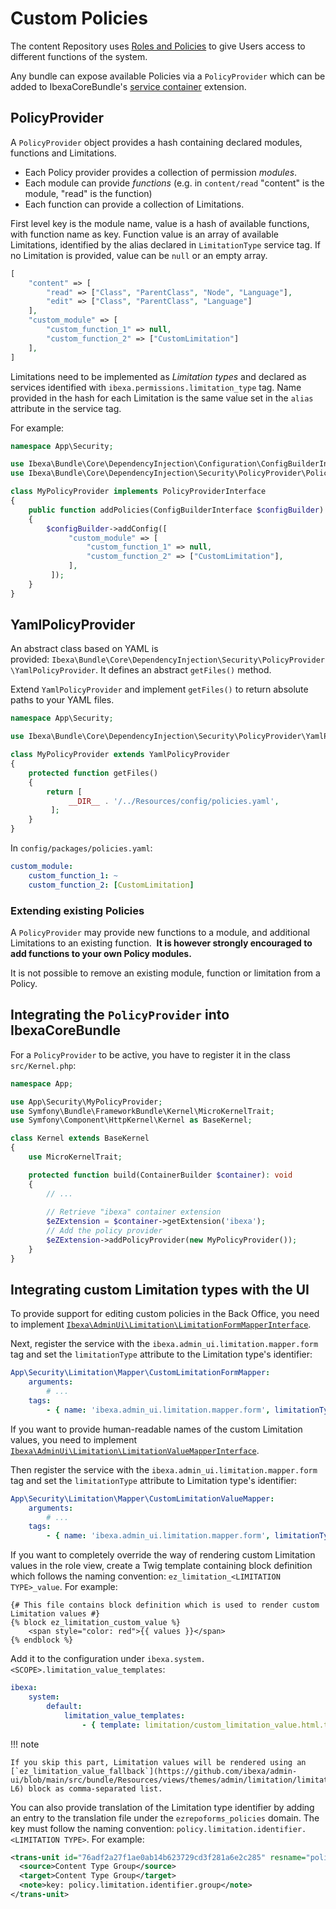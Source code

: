 # Custom Policies

The content Repository uses [Roles and Policies](permissions.md) to give Users access to different functions of the system.

Any bundle can expose available Policies via a `PolicyProvider` which can be added to IbexaCoreBundle's [service container](../api/public_php_api.md#service-container) extension.

## PolicyProvider

A `PolicyProvider` object provides a hash containing declared modules, functions and Limitations.

- Each Policy provider provides a collection of permission *modules*.
- Each module can provide *functions* (e.g. in `content/read` "content" is the module, "read" is the function)
- Each function can provide a collection of Limitations.

First level key is the module name, value is a hash of available functions, with function name as key.
Function value is an array of available Limitations, identified by the alias declared in `LimitationType` service tag.
If no Limitation is provided, value can be `null` or an empty array.

``` php
[
    "content" => [
        "read" => ["Class", "ParentClass", "Node", "Language"],
        "edit" => ["Class", "ParentClass", "Language"]
    ],
    "custom_module" => [
        "custom_function_1" => null,
        "custom_function_2" => ["CustomLimitation"]
    ],
]
```

Limitations need to be implemented as *Limitation types* and declared as services identified with `ibexa.permissions.limitation_type` tag.
Name provided in the hash for each Limitation is the same value set in the `alias` attribute in the service tag.

For example:

``` php
namespace App\Security;

use Ibexa\Bundle\Core\DependencyInjection\Configuration\ConfigBuilderInterface;
use Ibexa\Bundle\Core\DependencyInjection\Security\PolicyProvider\PolicyProviderInterface;

class MyPolicyProvider implements PolicyProviderInterface
{
    public function addPolicies(ConfigBuilderInterface $configBuilder)
    {
        $configBuilder->addConfig([
             "custom_module" => [
                 "custom_function_1" => null,
                 "custom_function_2" => ["CustomLimitation"],
             ],
         ]);
    }
}
```

## YamlPolicyProvider

An abstract class based on YAML is provided: `Ibexa\Bundle\Core\DependencyInjection\Security\PolicyProvider\YamlPolicyProvider`.
It defines an abstract `getFiles()` method.

Extend `YamlPolicyProvider` and implement `getFiles()` to return absolute paths to your YAML files.

``` php
namespace App\Security;

use Ibexa\Bundle\Core\DependencyInjection\Security\PolicyProvider\YamlPolicyProvider;

class MyPolicyProvider extends YamlPolicyProvider
{
    protected function getFiles()
    {
        return [
             __DIR__ . '/../Resources/config/policies.yaml',
         ];
    }
}
```

In `config/packages/policies.yaml`:

``` yaml
custom_module:
    custom_function_1: ~
    custom_function_2: [CustomLimitation]
```

### Extending existing Policies

A `PolicyProvider` may provide new functions to a module, and additional Limitations to an existing function. 
**It is however strongly encouraged to add functions to your own Policy modules.**

It is not possible to remove an existing module, function or limitation from a Policy.

## Integrating the `PolicyProvider` into IbexaCoreBundle

For a `PolicyProvider` to be active, you have to register it in the class `src/Kernel.php`:

```php
namespace App;

use App\Security\MyPolicyProvider;
use Symfony\Bundle\FrameworkBundle\Kernel\MicroKernelTrait;
use Symfony\Component\HttpKernel\Kernel as BaseKernel;

class Kernel extends BaseKernel
{
    use MicroKernelTrait;

    protected function build(ContainerBuilder $container): void
    {
        // ...
        
        // Retrieve "ibexa" container extension
        $eZExtension = $container->getExtension('ibexa');
        // Add the policy provider
        $eZExtension->addPolicyProvider(new MyPolicyProvider());
    }
}
```

## Integrating custom Limitation types with the UI

To provide support for editing custom policies in the Back Office, you need to implement [`Ibexa\AdminUi\Limitation\LimitationFormMapperInterface`](https://github.com/ibexa/admin-ui/blob/main/src/lib/Limitation/LimitationFormMapperInterface.php).

Next, register the service with the `ibexa.admin_ui.limitation.mapper.form` tag and set the `limitationType` attribute to the Limitation type's identifier:

```yaml
App\Security\Limitation\Mapper\CustomLimitationFormMapper:
    arguments:
        # ...
    tags:
        - { name: 'ibexa.admin_ui.limitation.mapper.form', limitationType: 'Custom' }
```

If you want to provide human-readable names of the custom Limitation values, you need to implement [`Ibexa\AdminUi\Limitation\LimitationValueMapperInterface`](https://github.com/ibexa/admin-ui/blob/main/src/lib/Limitation/LimitationValueMapperInterface.php).

Then register the service with the `ibexa.admin_ui.limitation.mapper.form` tag and set the `limitationType` attribute to Limitation type's identifier:

```yaml
App\Security\Limitation\Mapper\CustomLimitationValueMapper:
    arguments:
        # ...
    tags:
        - { name: 'ibexa.admin_ui.limitation.mapper.form', limitationType: 'Custom' }
```

If you want to completely override the way of rendering custom Limitation values in the role view,
create a Twig template containing block definition which follows the naming convention:
`ez_limitation_<LIMITATION TYPE>_value`. For example:

``` html+twig
{# This file contains block definition which is used to render custom Limitation values #}
{% block ez_limitation_custom_value %}
    <span style="color: red">{{ values }}</span>
{% endblock %}
```

Add it to the configuration under `ibexa.system.<SCOPE>.limitation_value_templates`:

```yaml
ibexa:
    system:
        default:
            limitation_value_templates:
                - { template: limitation/custom_limitation_value.html.twig, priority: 0 }

```

!!! note

    If you skip this part, Limitation values will be rendered using an [`ez_limitation_value_fallback`](https://github.com/ibexa/admin-ui/blob/main/src/bundle/Resources/views/themes/admin/limitation/limitation_values.html.twig#L1-L6) block as comma-separated list.

You can also provide translation of the Limitation type identifier by adding an entry to the translation file under the `ezrepoforms_policies` domain.
The key must follow the naming convention: `policy.limitation.identifier.<LIMITATION TYPE>`.
For example:

```xml
<trans-unit id="76adf2a27f1ae0ab14b623729cd3f281a6e2c285" resname="policy.limitation.identifier.group">
  <source>Content Type Group</source>
  <target>Content Type Group</target>
  <note>key: policy.limitation.identifier.group</note>
</trans-unit>
```
